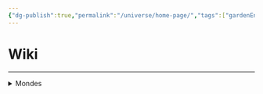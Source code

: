 ```yaml
---
{"dg-publish":true,"permalink":"/universe/home-page/","tags":["gardenEntry"]}
---
```


# Wiki
---




<details class="callout foldable" data-callout="foldable">   <summary class="callout-title"> Mondes </summary>
<p>Liste des mondes répertoriés</p>

<div class="transclusion internal-embed is-loaded"><div class="markdown-embed">



###### Liste des mondes répertoriés :
<ul><span></span><li><a href="Universe/Mondes/Abysses/Abysses.md" data-href="Universe/Mondes/Abysses/Abysses.md" class="internal-link">Abysses</a><ul><li><a href="Universe/Mondes/Abysses/Asalvadah.md" data-href="Universe/Mondes/Abysses/Asalvadah.md" class="internal-link">Asalvadah</a></li><li><a href="Universe/Mondes/Abysses/Nedenfor.md" data-href="Universe/Mondes/Abysses/Nedenfor.md" class="internal-link">Nedenfor</a></li></ul></li><li><a href="Universe/Mondes/Stellaire/Espaces/Espace 1.md" data-href="Universe/Mondes/Stellaire/Espaces/Espace 1.md" class="internal-link">Espace 1</a><ul><li><a href="Universe/Mondes/Stellaire/Galaxies/Voie Lactée.md" data-href="Universe/Mondes/Stellaire/Galaxies/Voie Lactée.md" class="internal-link">Voie Lactée</a><ul><li><a href="Universe/Mondes/Stellaire/Planètes/Terra.md" data-href="Universe/Mondes/Stellaire/Planètes/Terra.md" class="internal-link">Terra</a></li></ul></li></ul></li></ul>





</div></div>

  </div> </details>




